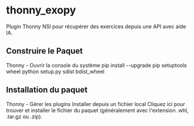 # thonny_exopy

Plugin Thonny NSI pour récupérer des exercices depuis une API avec aide IA.

## Construire le Paquet

Thonny - Ouvrir la console du système
pip install --upgrade pip setuptools wheel
python setup.py sdist bdist_wheel

## Installation du paquet

Thonny - Gérer les plugins
Installer depuis un fichier local
Cliquez ici pour trouver et installer le fichier du paquet (généralement avec l'extension .whl, .tar.gz ou .zip).
